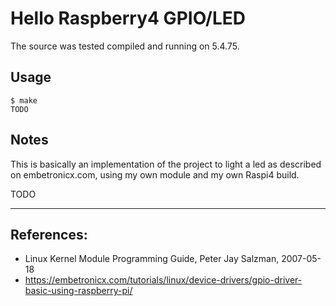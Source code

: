 # Hello Raspberry4 GPIO/LED

The source was tested compiled and running on 5.4.75.  


## Usage

```
$ make
TODO            
```


## Notes

This is basically an implementation of the project to light a led as described on embetronicx.com, using my own module and my own Raspi4 build.

TODO         

---

## References:

 * Linux Kernel Module Programming Guide, Peter Jay Salzman, 2007-05-18
 * https://embetronicx.com/tutorials/linux/device-drivers/gpio-driver-basic-using-raspberry-pi/
